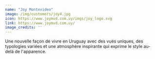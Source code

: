 ```yaml
---
name: "Joy Montevideo"
image: /img/customers/joy4.jpg
icon: https://www.joymvd.com.uy/imgs/joy_logo.svg
link: https://www.joymvd.com.uy/
image_credits: ''
---
```

Une nouvelle façon de vivre en Uruguay avec des vues uniques, des typologies variées et une atmosphère inspirante qui exprime le style au-delà de l'apparence.
